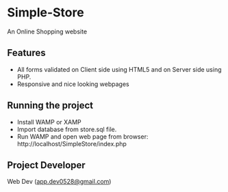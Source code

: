 # Simple-Store
An Online Shopping website


Features
--------

* All forms validated on Client side using HTML5 and on Server side using PHP.
* Responsive and nice looking webpages 

Running the project 
-------------------

* Install WAMP or XAMP
* Import database from store.sql file.
* Run WAMP and open web page from browser: http://localhost/SimpleStore/index.php

Project Developer
----------------
Web Dev (app.dev0528@gmail.com)